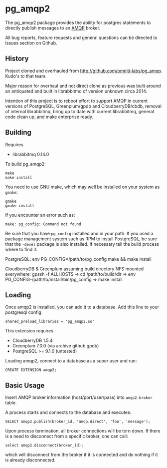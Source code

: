 pg_amqp2
=============

The pg_amqp2 package provides the ability for postgres statements to directly
publish messages to an [AMQP](http://www.amqp.org/) broker.

All bug reports, feature requests and general questions can be directed to
Issues section on Github.


History
--------
Project cloned and overhauled from http://github.com/omniti-labs/pg_amqp.
Kudo's to that team.

Major reason for overhaul and not direct clone as previous was built around
an antiquated and built in librabbitmq of version unknown circa 2014.

Intention of this project is to reboot effort to support AMQP in current
versions of PostgreSQL, Greenplum/gpdb and CloudberryDB/cbdb, removal of
internal librabbitmq, bring up to date with current librabbitmq, general
code clean up, and make enterprise ready.


Building
--------

Requires
 * librabbitmq 0.14.0

To build pg_amqp2:

    make
    make install

You need to use GNU make, which may well be installed on your system as
`gmake`:

    gmake
    gmake install

If you encounter an error such as:

    make: pg_config: Command not found

Be sure that you have `pg_config` installed and in your path. If you used a
package management system such as RPM to install PostgreSQL, be sure that the
`-devel` package is also installed. If necessary tell the build process where
to find it:

PostgreSQL:
    env PG_CONFIG=/path/to/pg_config make && make install

CloudberryDB & Greenplum assuming build directory NFS mounted everywhere:
    gpssh -f ALLHOSTS
    => cd /path/to/build/dir
    => env PG_CONFIG-/path/to/install/bin/pg_config
    => make install


Loading
-------

Once amqp2 is installed, you can add it to a database. Add this line to your
postgresql config

    shared_preload_libraries = 'pg_amqp2.so'

This extension requires
 * CloudberryDB 1.5.4
 * Greenplum 7.0.0 (via archive github gpdb)
 * PostgreSQL >= 9.1.0 (untested)

Loading amqp2, connect to a database as a super user and run: 

    CREATE EXTENSION amqp2;


Basic Usage
-----------

Insert AMQP broker information (host/port/user/pass) into `amqp2.broker` table.

A process starts and connects to the database and executes:

    SELECT amqp2.publish(broker_id, 'amqp.direct', 'foo', 'message');

Upon process termination, all broker connections will be torn down.
If there is a need to disconnect from a specific broker, one can call:

    select amqp2.disconnect(broker_id);

which will disconnect from the broker if it is connected and do nothing
if it is already disconnected.


